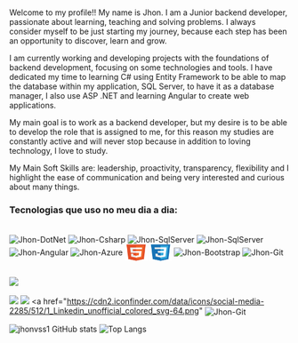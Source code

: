### 

Welcome to my profile!! My name is Jhon. I am a Junior backend developer, passionate about learning, teaching and solving problems. I always consider myself to be just starting my journey, because each step has been an opportunity to discover, learn and grow.

I am currently working and developing projects with the foundations of backend development, focusing on some technologies and tools. I have dedicated my time to learning C# using Entity Framework to be able to map the database within my application, SQL Server, to have it as a database manager, I also use ASP .NET and learning Angular to create web applications.

My main goal is to work as a backend developer, but my desire is to be able to develop the role that is assigned to me, for this reason my studies are constantly active and will never stop because in addition to loving technology, I love to study.

My Main Soft Skills are: leadership, proactivity, transparency, flexibility and I highlight the ease of communication and being very interested and curious about many things.

<h3>Tecnologias que uso no meu dia a dia:</h3>
<div style="display: inline_block"><br>
   <img align="center" alt="Jhon-DotNet" height="50" width="60" src="https://cdn.jsdelivr.net/gh/devicons/devicon@latest/icons/dot-net/dot-net-original-wordmark.svg" />
   <img align="center" alt="Jhon-Csharp" height="30" width="40" src="https://cdn.jsdelivr.net/gh/devicons/devicon@latest/icons/csharp/csharp-original.svg" />
   <img align="center" alt="Jhon-SqlServer" height="50" width="60" src="https://cdn.jsdelivr.net/gh/devicons/devicon/icons/microsoftsqlserver/microsoftsqlserver-plain-wordmark.svg" />
   <img align="center" alt="Jhon-SqlServer" height="40" width="50"  src="https://cdn.jsdelivr.net/gh/devicons/devicon@latest/icons/mysql/mysql-original.svg" />
   <img align="center" alt="Jhon-Angular" height="30" width="40" src="https://cdn.jsdelivr.net/gh/devicons/devicon@latest/icons/angularjs/angularjs-original.svg" />
   <img align="center" alt="Jhon-Azure" height="30" width="40" src="https://cdn.jsdelivr.net/gh/devicons/devicon@latest/icons/azure/azure-original.svg" />
   <img align="center" alt="Jhon-HTML" height="30" width="40" src="https://raw.githubusercontent.com/devicons/devicon/master/icons/html5/html5-original.svg">
   <img align="center" alt="Jhon-CSS" height="30" width="40" src="https://raw.githubusercontent.com/devicons/devicon/master/icons/css3/css3-original.svg">
   <img align="center" alt="Jhon-Bootstrap" height="30" width="40" src="https://cdn.jsdelivr.net/gh/devicons/devicon@latest/icons/bootstrap/bootstrap-original.svg" />
   <img  align="center" alt="Jhon-Git" height="30" width="40" src="https://cdn.jsdelivr.net/gh/devicons/devicon@latest/icons/git/git-plain.svg" />
   

          
</div>
  
  ##
 
<div>
 <a href="https://discord.gg/j5MhStJf" target='_blank'><img src="https://img.shields.io/badge/Discord-7289DA?style=for-the-badge&logo=discord&logoColor=white" target="_blank"></a> 

  <a href = "jhonsilva.vs1@gmail.com"><img src="https://img.shields.io/badge/-Gmail-%23333?style=for-the-badge&logo=gmail&logoColor=white" target="_blank"></a>
  <a href="https://www.linkedin.com/in/jhon-vitor-82566a219/" target='_blank'><img src="https://img.shields.io/badge/-LinkedIn-%230077B5?style=for-the-badge&logo=linkedin&logoColor=white" target="_blank"></a> 
  <a href="https://cdn2.iconfinder.com/data/icons/social-media-2285/512/1_Linkedin_unofficial_colored_svg-64.png" 
   <img  align="center" alt="Jhon-Git" height="30" width="40" src="https://cdn2.iconfinder.com/data/icons/social-media-2285/512/1_Linkedin_unofficial_colored_svg-64.png" />
</div>

![jhonvss1 GitHub stats](https://github-readme-stats.vercel.app/api?username=jhonvss1&show_icons=true&theme=tokyonight)
![Top Langs](https://github-readme-stats.vercel.app/api/top-langs/?username=jhonvss1&layout=compact)
